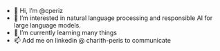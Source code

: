 - 👋 Hi, I’m @cperiz
- 👀 I’m interested in natural language processing and responsible AI for large language models.
- 🌱 I’m currently learning many things
- 📫 Add me on linkedin @ charith-peris to communicate

<!---
cperiz/cperiz is a ✨ special ✨ repository because its `README.md` (this file) appears on your GitHub profile.
You can click the Preview link to take a look at your changes.
--->
